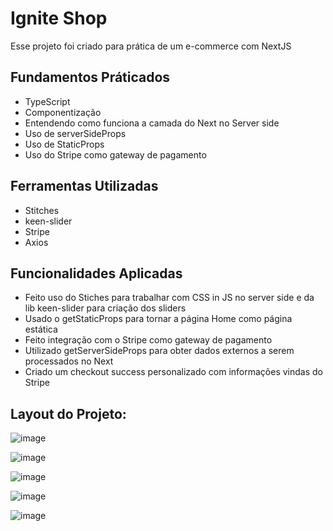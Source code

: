 # Ignite Shop

Esse projeto foi criado para prática de um e-commerce com NextJS

## Fundamentos Práticados

- TypeScript
- Componentização
- Entendendo como funciona a camada do Next no Server side
- Uso de serverSideProps
- Uso de StaticProps
- Uso do Stripe como gateway de pagamento

## Ferramentas Utilizadas

- Stitches
- keen-slider
- Stripe
- Axios

## Funcionalidades Aplicadas

- Feito uso do Stiches para trabalhar com CSS in JS no server side e da lib keen-slider para criação dos sliders
- Usado o getStaticProps para tornar a página Home como página estática
- Feito integração com o Stripe como gateway de pagamento
- Utilizado getServerSideProps para obter dados externos a serem processados no Next
- Criado um checkout success personalizado com informações vindas do Stripe

## Layout do Projeto:

![image](https://github.com/paulosantana95/Ingnite-shop/assets/91387292/aa5bf2dc-7737-4bb1-9a31-6fdd9c7c09ed)

![image](https://github.com/paulosantana95/Ingnite-shop/assets/91387292/4b1ff675-1da2-4263-99be-6fa7abd8ac78)

![image](https://github.com/paulosantana95/Ingnite-shop/assets/91387292/9e74e765-3a93-4e78-a97a-b62b59b6ffcb)

![image](https://github.com/paulosantana95/Ingnite-shop/assets/91387292/38a76c81-4987-44e2-9e5c-443eaa5f597e)

![image](https://github.com/paulosantana95/Ingnite-shop/assets/91387292/512e535a-264b-41f5-a659-38deb1fe8e90)
